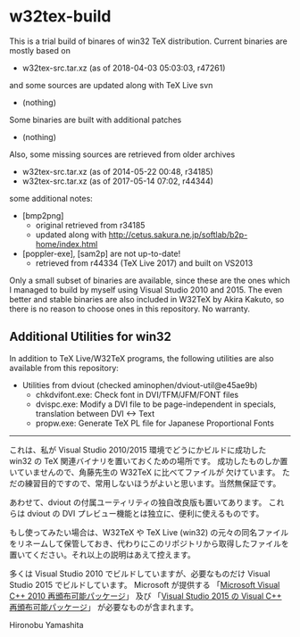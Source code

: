 # w32tex-build

This is a trial build of binares of win32 TeX distribution.
Current binaries are mostly based on

- w32tex-src.tar.xz (as of 2018-04-03 05:03:03, r47261)

and some sources are updated along with TeX Live svn

  - (nothing)

Some binaries are built with additional patches

  - (nothing)

Also, some missing sources are retrieved from older archives

- w32tex-src.tar.xz (as of 2014-05-22 00:48, r34185)
- w32tex-src.tar.xz (as of 2017-05-14 07:02, r44344)

some additional notes:

- [bmp2png]
  - original retrieved from r34185
  - updated along with http://cetus.sakura.ne.jp/softlab/b2p-home/index.html
- [poppler-exe], [sam2p] are not up-to-date!
  - retrieved from r44334 (TeX Live 2017) and built on VS2013

Only a small subset of binaries are available, since these are the ones
which I managed to build by myself using Visual Studio 2010 and 2015.
The even better and stable binaries are also included in W32TeX
by Akira Kakuto, so there is no reason to choose ones in this repository.
No warranty.

## Additional Utilities for win32

In addition to TeX Live/W32TeX programs, the following utilities are also
available from this repository:

- Utilities from dviout (checked aminophen/dviout-util@e45ae9b)
  - chkdvifont.exe: Check font in DVI/TFM/JFM/FONT files
  - dvispc.exe: Modify a DVI file to be page-independent in specials, translation between DVI <-> Text
  - propw.exe: Generate TeX PL file for Japanese Proportional Fonts

----

これは、私が Visual Studio 2010/2015 環境でどうにかビルドに成功した
win32 の TeX 関連バイナリを置いておくための場所です。
成功したものしか置いていませんので、角藤先生の W32TeX に比べてファイルが
欠けています。
ただの練習目的ですので、常用しないほうがよいと思います。当然無保証です。

あわせて、dviout の付属ユーティリティの独自改良版も置いてあります。
これらは dviout の DVI プレビュー機能とは独立に、便利に使えるものです。

もし使ってみたい場合は、W32TeX や TeX Live (win32) の元々の同名ファイル
をリネームして保管しておき、代わりにこのリポジトリから取得したファイルを
置いてください。それ以上の説明はあえて控えます。

多くは Visual Studio 2010 でビルドしていますが、必要なものだけ
Visual Studio 2015 でビルドしています。
Microsoft が提供する
「[Microsoft Visual C++ 2010 再頒布可能パッケージ](https://www.microsoft.com/en-US/download/details.aspx?id=5555)」
及び
「[Visual Studio 2015 の Visual C++ 再頒布可能パッケージ](https://www.microsoft.com/en-US/download/details.aspx?id=48145)」
が必要なものが含まれます。

Hironobu Yamashita
